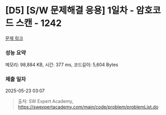 # [D5] [S/W 문제해결 응용] 1일차 - 암호코드 스캔 - 1242 

[문제 링크](https://swexpertacademy.com/main/code/problem/problemDetail.do?contestProbId=AV15JEKKAM8CFAYD) 

### 성능 요약

메모리: 98,884 KB, 시간: 377 ms, 코드길이: 5,604 Bytes

### 제출 일자

2025-05-23 03:07



> 출처: SW Expert Academy, https://swexpertacademy.com/main/code/problem/problemList.do